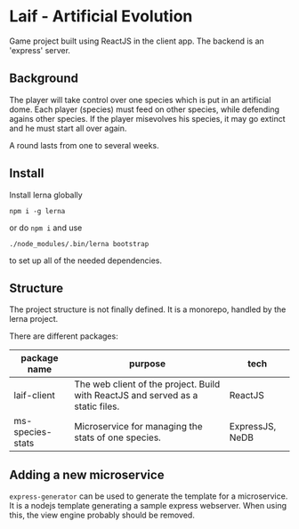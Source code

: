 # Laif - Artificial Evolution

Game project built using ReactJS in the client app. The backend is an 'express' server.

## Background

The player will take control over one species which is put in an artificial dome. Each player (species) must feed on other species, while defending
agains other species. If the player misevolves his species, it may go extinct and he must start all over again.

A round lasts from one to several weeks.

## Install

Install lerna globally

```
npm i -g lerna
```

or do `npm i` and use

```
./node_modules/.bin/lerna bootstrap
```

to set up all of the needed dependencies.

## Structure

The project structure is not finally defined. It is a monorepo, handled by the lerna project.

There are different packages:

package name | purpose | tech
--- | --- | ---
laif-client | The web client of the project. Build with ReactJS and served as a static files. | ReactJS
ms-species-stats | Microservice for managing the stats of one species. | ExpressJS, NeDB

## Adding a new microservice

`express-generator` can be used to generate the template for a microservice. It is a nodejs
template generating a sample express webserver.
When using this, the view engine probably should be removed.
